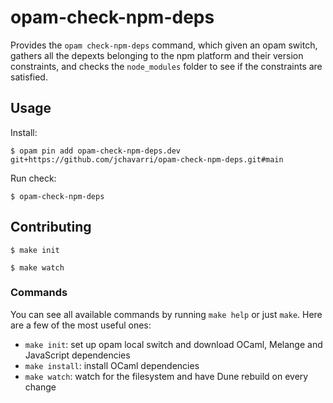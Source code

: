 # opam-check-npm-deps

Provides the `opam check-npm-deps` command, which given an opam switch, gathers
all the depexts belonging to the npm platform and their version constraints, and
checks the `node_modules` folder to see if the constraints are satisfied.

## Usage

Install:
```shell
$ opam pin add opam-check-npm-deps.dev git+https://github.com/jchavarri/opam-check-npm-deps.git#main
```

Run check:
```shell
$ opam-check-npm-deps
```

## Contributing

```shell
$ make init

$ make watch
```

### Commands

You can see all available commands by running `make help` or just `make`. Here
are a few of the most useful ones:

- `make init`: set up opam local switch and download OCaml, Melange and
  JavaScript dependencies
- `make install`: install OCaml dependencies
- `make watch`: watch for the filesystem and have Dune rebuild on every
  change
